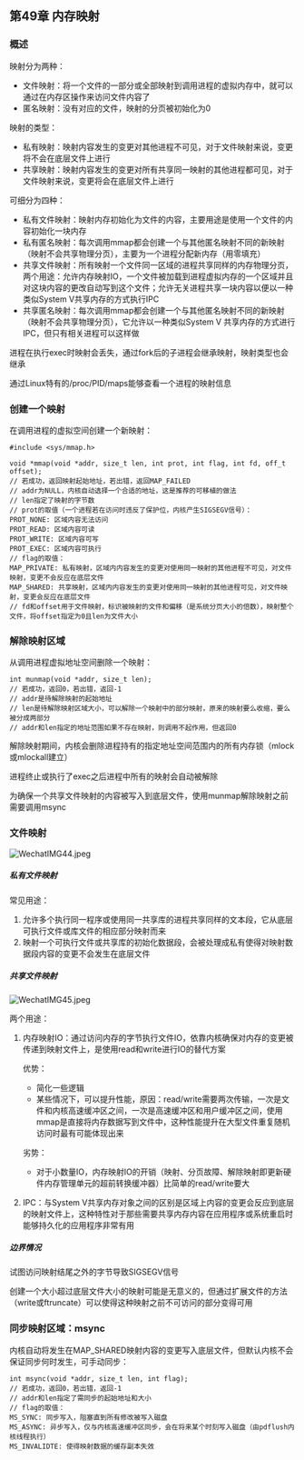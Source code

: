 ## 第49章 内存映射

### 概述

映射分为两种：

* 文件映射：将一个文件的一部分或全部映射到调用进程的虚拟内存中，就可以通过在内存区操作来访问文件内容了
* 匿名映射：没有对应的文件，映射的分页被初始化为0

映射的类型：

* 私有映射：映射内容发生的变更对其他进程不可见，对于文件映射来说，变更将不会在底层文件上进行
* 共享映射：映射内容发生的变更对所有共享同一映射的其他进程都可见，对于文件映射来说，变更将会在底层文件上进行

可细分为四种：

* 私有文件映射：映射内存初始化为文件的内容，主要用途是使用一个文件的内容初始化一块内存
* 私有匿名映射：每次调用mmap都会创建一个与其他匿名映射不同的新映射（映射不会共享物理分页），主要为一个进程分配新内存（用零填充）
* 共享文件映射：所有映射一个文件同一区域的进程共享同样的内存物理分页，两个用途：允许内存映射IO，一个文件被加载到进程虚拟内存的一个区域并且对这块内容的更改自动写到这个文件；允许无关进程共享一块内容以便以一种类似System V共享内存的方式执行IPC
* 共享匿名映射：每次调用mmap都会创建一个与其他匿名映射不同的新映射（映射不会共享物理分页），它允许以一种类似System V 共享内存的方式进行IPC，但只有相关进程可以这样做

进程在执行exec时映射会丢失，通过fork后的子进程会继承映射，映射类型也会继承

通过Linux特有的/proc/PID/maps能够查看一个进程的映射信息

### 创建一个映射

在调用进程的虚拟空间创建一个新映射：

```
#include <sys/mmap.h>

void *mmap(void *addr, size_t len, int prot, int flag, int fd, off_t offset);
// 若成功，返回映射起始地址，若出错，返回MAP_FAILED
// addr为NULL，内核自动选择一个合适的地址，这是推荐的可移植的做法
// len指定了映射的字节数
// prot的取值（一个进程若在访问时违反了保护位，内核产生SIGSEGV信号）：
PROT_NONE: 区域内容无法访问
PROT_READ: 区域内容可读
PROT_WRITE: 区域内容可写
PROT_EXEC: 区域内容可执行
// flag的取值：
MAP_PRIVATE: 私有映射，区域内内容发生的变更对使用同一映射的其他进程不可见，对文件映射，变更不会反应在底层文件
MAP_SHARED: 共享映射，区域内内容发生的变更对使用同一映射的其他进程可见，对文件映射，变更会反应在底层文件
// fd和offset用于文件映射，标识被映射的文件和偏移（是系统分页大小的倍数），映射整个文件，将offset指定为0且len为文件大小
```

### 解除映射区域

从调用进程虚拟地址空间删除一个映射：

```
int munmap(void *addr, size_t len);
// 若成功，返回0，若出错，返回-1
// addr是待解除映射的起始地址
// len是待解除映射区域大小，可以解除一个映射中的部分映射，原来的映射要么收缩，要么被分成两部分
// addr和len指定的地址范围如果不存在映射，则调用不起作用，但返回0
```

解除映射期间，内核会删除进程持有的指定地址空间范围内的所有内存锁（mlock或mlockall建立）

进程终止或执行了exec之后进程中所有的映射会自动被解除

为确保一个共享文件映射的内容被写入到底层文件，使用munmap解除映射之前需要调用msync

### 文件映射

![WechatIMG44.jpeg](https://i.loli.net/2020/02/05/mefhoFbn7ajuwPt.jpg)

##### 私有文件映射

常见用途：

1. 允许多个执行同一程序或使用同一共享库的进程共享同样的文本段，它从底层可执行文件或库文件的相应部分映射而来
2. 映射一个可执行文件或共享库的初始化数据段，会被处理成私有使得对映射数据段内容的变更不会发生在底层文件

##### 共享文件映射

![WechatIMG45.jpeg](https://i.loli.net/2020/02/05/jveZnKwhOHfWQ1x.jpg)

两个用途：

1. 内存映射IO：通过访问内存的字节执行文件IO，依靠内核确保对内存的变更被传递到映射文件上，是使用read和write进行IO的替代方案

   优势：

   * 简化一些逻辑
   * 某些情况下，可以提升性能，原因：read/write需要两次传输，一次是文件和内核高速缓冲区之间，一次是高速缓冲区和用户缓冲区之间，使用mmap是直接将内存数据写到文件中，这种性能提升在大型文件重复随机访问时最有可能体现出来

   劣势：

   * 对于小数量IO，内存映射IO的开销（映射、分页故障、解除映射即更新硬件内存管理单元的超前转换缓冲器）比简单的read/write要大

2. IPC：与System V共享内存对象之间的区别是区域上内容的变更会反应到底层的映射文件上，这种特性对于那些需要共享内存内容在应用程序或系统重启时能够持久化的应用程序非常有用

##### 边界情况

试图访问映射结尾之外的字节导致SIGSEGV信号

创建一个大小超过底层文件大小的映射可能是无意义的，但通过扩展文件的方法（write或ftruncate）可以使得这种映射之前不可访问的部分变得可用

### 同步映射区域：msync

内核自动将发生在MAP_SHARED映射内容的变更写入底层文件，但默认内核不会保证同步何时发生，可手动同步：

```
int msync(void *addr, size_t len, int flag);
// 若成功，返回0，若出错，返回-1
// addr和len指定了需同步的起始地址和大小
// flag的取值：
MS_SYNC: 同步写入，阻塞直到所有修改被写入磁盘
MS_ASYNC: 异步写入，仅与内核高速缓冲区同步，会在将来某个时刻写入磁盘（由pdflush内核线程执行）
MS_INVALIDTE: 使得映射数据的缓存副本失效
```

